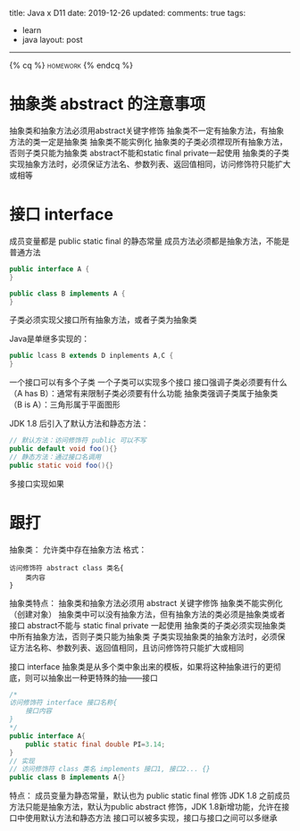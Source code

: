 title: Java x D11
date: 2019-12-26
updated: 
comments: true
tags:
  - learn
  - java
layout: post
---
{% cq %}
<span style="font-variant: small-caps;">homework</span>
{% endcq %}
<!--more-->
# 抽象类 abstract 的注意事项
抽象类和抽象方法必须用abstract关键字修饰
抽象类不一定有抽象方法，有抽象方法的类一定是抽象类
抽象类不能实例化
抽象类的子类必须襟现所有抽象方法，否则子类只能为抽象类
abstract不能和static final private一起使用
抽象类的子类实现抽象方法时，必须保证方法名、参数列表、返回值相同，访问修饰符只能扩大或相等

# 接口 interface
成员变量都是 public static final 的静态常量
成员方法必须都是抽象方法，不能是普通方法
```java
public interface A {
}

public class B implements A {
}
```
子类必须实现父接口所有抽象方法，或者子类为抽象类

Java是单继多实现的：
```java
public lcass B extends D inplements A,C {
}
```
一个接口可以有多个子类
一个子类可以实现多个接口
接口强调子类必须要有什么（A has B）：通常有来限制子类必须要有什么功能
抽象类强调子类属于抽象类（B is A）：三角形属于平面图形

JDK 1.8 后引入了默认方法和静态方法：
```java
// 默认方法：访问修饰符 public 可以不写
public default void foo(){}
// 静态方法：通过接口名调用
public static void foo(){}
```
多接口实现如果

# 跟打
抽象类：
允许类中存在抽象方法
格式：
```text
访问修饰符 abstract class 类名{
    类内容
}
```

抽象类特点：
抽象类和抽象方法必须用 abstract 关键字修饰
抽象类不能实例化（创建对象）
抽象类中可以没有抽象方法，但有抽象方法的类必须是抽象类或者接口
abstract不能与 static final private 一起使用
抽象类的子类必须实现抽象类中所有抽象方法，否则子类只能为抽象类
子类实现抽象类的抽象方法时，必须保证方法名称、参数列表、返回值相同，且访问修饰符只能扩大或相同

接口 interface
抽象类是从多个类中象出来的模板，如果将这种抽象进行的更彻底，则可以抽象出一种更特殊的抽——接口
```java
/*
访问修饰符 interface 接口名称{
    接口内容
}
*/
public interface A{
    public static final double PI=3.14;
}
// 实现
// 访问修饰符 class 类名 implements 接口1, 接口2... {}
public class B implements A{}
```
特点：
成员变量为静态常量，默认也为 public static final 修饰
JDK 1.8 之前成员方法只能是抽象方法，默认为public abstract 修饰，JDK 1.8新增功能，允许在接口中使用默认方法和静态方法
接口可以被多实现，接口与接口之间可以多继承
